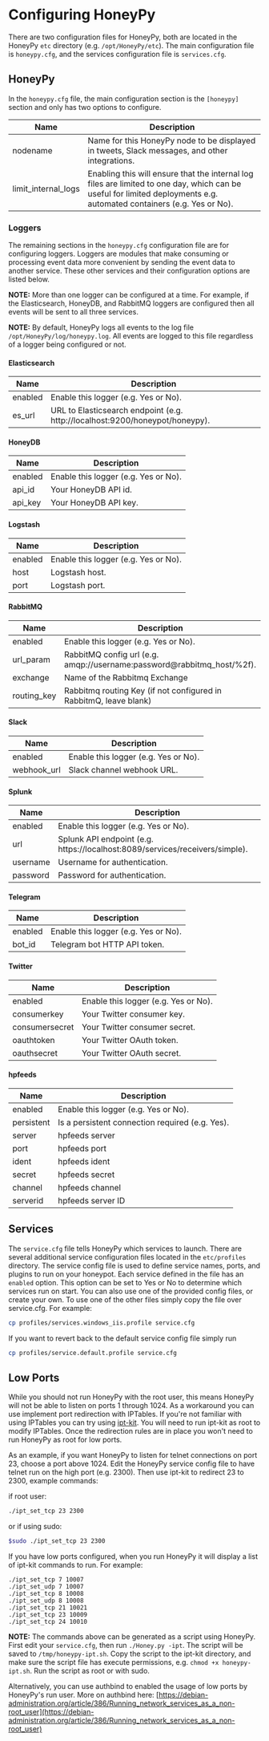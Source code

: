 # Configuring HoneyPy

There are two configuration files for HoneyPy, both are located in the HoneyPy `etc` directory (e.g. `/opt/HoneyPy/etc`). The main configuration file is `honeypy.cfg`, and the services configuration file is `services.cfg`.

## HoneyPy

In the `honeypy.cfg` file, the main configuration section is the `[honeypy]` section and only has two options to configure.

Name | Description
---------- | -------
nodename | Name for this HoneyPy node to be displayed in tweets, Slack messages, and other integrations.
limit_internal_logs | Enabling this will ensure that the internal log files are limited to one day, which can be useful for limited deployments e.g. automated containers (e.g. Yes or No).

### Loggers

The remaining sections in the `honeypy.cfg` configuration file are for configuring loggers. Loggers are modules that make consuming or processing event data more convenient by sending the event data to another service. These other services and their configuration options are listed below.

__NOTE:__ More than one logger can be configured at a time. For example, if the Elasticsearch, HoneyDB, and RabbitMQ loggers are configured then all events will be sent to all three services.

__NOTE:__ By default, HoneyPy logs all events to the log file `/opt/HoneyPy/log/honeypy.log`. All events are logged to this file regardless of a logger being configured or not.

#### Elasticsearch

Name | Description
---------- | -------
enabled | Enable this logger (e.g. Yes or No).
es_url | URL to Elasticsearch endpoint (e.g.  http://localhost:9200/honeypot/honeypy).

#### HoneyDB

Name | Description
---------- | -------
enabled | Enable this logger (e.g. Yes or No).
api_id | Your HoneyDB API id.
api_key | Your HoneyDB API key.

#### Logstash

Name | Description
---------- | -------
enabled | Enable this logger (e.g. Yes or No).
host | Logstash host.
port | Logstash port.

#### RabbitMQ

Name | Description
---------- | -------
enabled | Enable this logger (e.g. Yes or No). 
url_param | RabbitMQ config url (e.g. amqp://username:password@rabbitmq_host/%2f).
exchange | Name of the Rabbitmq Exchange
routing_key | Rabbitmq routing Key (if not configured in RabbitmQ, leave blank)

#### Slack

Name | Description
---------- | -------
enabled | Enable this logger (e.g. Yes or No).
webhook_url | Slack channel webhook URL.

#### Splunk

Name | Description
---------- | -------
enabled | Enable this logger (e.g. Yes or No).
url | Splunk API endpoint (e.g. https://localhost:8089/services/receivers/simple).
username | Username for authentication. 
password | Password for authentication.

#### Telegram

Name | Description
---------- | -------
enabled | Enable this logger (e.g. Yes or No).
bot_id | Telegram bot HTTP API token.

#### Twitter

Name | Description
---------- | -------
enabled | Enable this logger (e.g. Yes or No).
consumerkey | Your Twitter consumer key.
consumersecret | Your Twitter consumer secret.
oauthtoken | Your Twitter OAuth token.
oauthsecret | Your Twitter OAuth secret.

#### hpfeeds

Name | Description
---------- | -------
enabled | Enable this logger (e.g. Yes or No).
persistent | Is a persistent connection required (e.g. Yes).
server | hpfeeds server
port | hpfeeds port
ident | hpfeeds ident
secret | hpfeeds secret
channel | hpfeeds channel
serverid | hpfeeds server ID

## Services

The `service.cfg` file tells HoneyPy which services to launch. There are several additional service configuration files located in the `etc/profiles` directory. The service config file is used to define service names, ports, and plugins to run on your honeypot. Each service defined in the file has an `enabled` option. This option can be set to Yes or No to determine which services run on start. You can also use one of the provided config files, or create your own. To use one of the other files simply copy the file over service.cfg. For example:

```bash
cp profiles/services.windows_iis.profile service.cfg
```

If you want to revert back to the default service config file simply run

```bash
cp profiles/service.default.profile service.cfg
```

## Low Ports

While you should not run HoneyPy with the root user, this means HoneyPy will not be able to listen on ports 1 through 1024. As a workaround you can use implement port redirection with IPTables. If you're not familiar with using IPTables you can try using [ipt-kit](https://github.com/foospidy/ipt-kit). You will need to run ipt-kit as root to modify IPTables. Once the redirection rules are in place you won't need to run HoneyPy as root for low ports.

As an example, if you want HoneyPy to listen for telnet connections on port 23, choose a port above 1024. Edit the HoneyPy service config file to have telnet run on the high port (e.g. 2300). Then use ipt-kit to redirect 23 to 2300, example commands:

if root user:

```bash
./ipt_set_tcp 23 2300
```

or if using sudo:

```bash
$sudo ./ipt_set_tcp 23 2300
```

If you have low ports configured, when you run HoneyPy it will display a list of ipt-kit commands to run. For example:

```
./ipt_set_tcp 7 10007
./ipt_set_udp 7 10007
./ipt_set_tcp 8 10008
./ipt_set_udp 8 10008
./ipt_set_tcp 21 10021
./ipt_set_tcp 23 10009
./ipt_set_tcp 24 10010
```

__NOTE:__ The commands above can be generated as a script using HoneyPy. First edit your `service.cfg`, then run `./Honey.py -ipt`. The script will be saved to `/tmp/honeypy-ipt.sh`. Copy the script to the ipt-kit directory, and make sure the script file has execute permissions, e.g. `chmod +x honeypy-ipt.sh`. Run the script as root or with sudo.

Alternatively, you can use authbind to enabled the usage of low ports by HoneyPy's run user. More on authbind here: [https://debian-administration.org/article/386/Running_network_services_as_a_non-root_user](https://debian-administration.org/article/386/Running_network_services_as_a_non-root_user)
